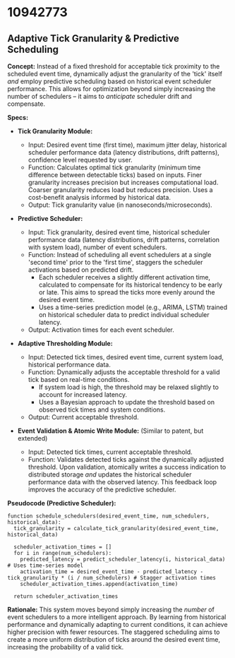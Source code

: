# 10942773

## Adaptive Tick Granularity & Predictive Scheduling

**Concept:** Instead of a fixed threshold for acceptable tick proximity to the scheduled event time, dynamically adjust the granularity of the 'tick' itself *and* employ predictive scheduling based on historical event scheduler performance. This allows for optimization beyond simply increasing the number of schedulers – it aims to *anticipate* scheduler drift and compensate.

**Specs:**

*   **Tick Granularity Module:**
    *   Input: Desired event time (first time), maximum jitter delay, historical scheduler performance data (latency distributions, drift patterns), confidence level requested by user.
    *   Function:  Calculates optimal tick granularity (minimum time difference between detectable ticks) based on inputs.  Finer granularity increases precision but increases computational load. Coarser granularity reduces load but reduces precision.  Uses a cost-benefit analysis informed by historical data.
    *   Output:  Tick granularity value (in nanoseconds/microseconds).

*   **Predictive Scheduler:**
    *   Input:  Tick granularity, desired event time, historical scheduler performance data (latency distributions, drift patterns, correlation with system load), number of event schedulers.
    *   Function:  Instead of scheduling all event schedulers at a single 'second time' prior to the 'first time', staggers the scheduler activations based on predicted drift.  
        *   Each scheduler receives a slightly different activation time, calculated to compensate for its historical tendency to be early or late. This aims to spread the ticks more evenly around the desired event time.
        *   Uses a time-series prediction model (e.g., ARIMA, LSTM) trained on historical scheduler data to predict individual scheduler latency.
    *   Output:  Activation times for each event scheduler.

*   **Adaptive Thresholding Module:**
    *   Input: Detected tick times, desired event time, current system load, historical performance data.
    *   Function: Dynamically adjusts the acceptable threshold for a valid tick based on real-time conditions. 
        *   If system load is high, the threshold may be relaxed slightly to account for increased latency.
        *   Uses a Bayesian approach to update the threshold based on observed tick times and system conditions.
    *   Output:  Current acceptable threshold.

*   **Event Validation & Atomic Write Module:** (Similar to patent, but extended)
    *   Input: Detected tick times, current acceptable threshold.
    *   Function: Validates detected ticks against the dynamically adjusted threshold. Upon validation, atomically writes a success indication to distributed storage *and* updates the historical scheduler performance data with the observed latency. This feedback loop improves the accuracy of the predictive scheduler.

**Pseudocode (Predictive Scheduler):**

```
function schedule_schedulers(desired_event_time, num_schedulers, historical_data):
  tick_granularity = calculate_tick_granularity(desired_event_time, historical_data)

  scheduler_activation_times = []
  for i in range(num_schedulers):
    predicted_latency = predict_scheduler_latency(i, historical_data) # Uses time-series model
    activation_time = desired_event_time - predicted_latency - tick_granularity * (i / num_schedulers) # Stagger activation times
    scheduler_activation_times.append(activation_time)

  return scheduler_activation_times
```

**Rationale:** This system moves beyond simply increasing the *number* of event schedulers to a more intelligent approach. By learning from historical performance and dynamically adapting to current conditions, it can achieve higher precision with fewer resources. The staggered scheduling aims to create a more uniform distribution of ticks around the desired event time, increasing the probability of a valid tick.